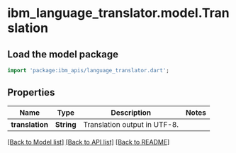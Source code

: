 # ibm_language_translator.model.Translation

## Load the model package
```dart
import 'package:ibm_apis/language_translator.dart';
```

## Properties
Name | Type | Description | Notes
------------ | ------------- | ------------- | -------------
**translation** | **String** | Translation output in UTF-8. | 

[[Back to Model list]](../../README.md#documentation-for-models) [[Back to API list]](../../README.md#documentation-for-api-endpoints) [[Back to README]](../../README.md)


